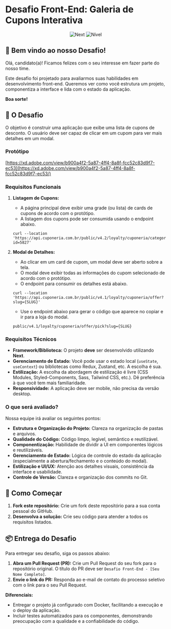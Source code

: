 # Desafio Front-End: Galeria de Cupons Interativa

<p align="center">
  <img alt="Next" src="https://img.shields.io/badge/tecnologia-next-black?style=for-the-badge">
  <img alt="Nível" src="https://img.shields.io/badge/nível-Pleno-blue?style=for-the-badge">
</p>

## 👋 Bem vindo ao nosso Desafio!

Olá, candidato(a)! Ficamos felizes com o seu interesse em fazer parte do nosso time.

Este desafio foi projetado para avaliarmos suas habilidades em desenvolvimento front-end. Queremos ver como você estrutura um projeto, componentiza a interface e lida com o estado da aplicação.

**Boa sorte!**

## 🎯 O Desafio

O objetivo é construir uma aplicação que exibe uma lista de cupons de desconto. O usuário deve ser capaz de clicar em um cupom para ver mais detalhes em um modal.

### Protótipo

[https://xd.adobe.com/view/b900a4f2-5a87-4ff4-8a8f-fcc52c83d9f7-ec53](https://xd.adobe.com/view/b900a4f2-5a87-4ff4-8a8f-fcc52c83d9f7-ec53/)

### Requisitos Funcionais

1.  **Listagem de Cupons:**

    - A página principal deve exibir uma grade (ou lista) de cards de cupons de acordo com o protótipo.
    - A listagem dos cupons pode ser consumida usando o endpoint abaixo.

    ```
    curl --location 'https://api.cuponeria.com.br/public/v4.2/loyalty/cuponeria/category/trend/offer/list?id=5827'
    ```

2.  **Modal de Detalhes:**
    - Ao clicar em um card de cupom, um modal deve ser aberto sobre a tela.
    - O modal deve exibir todas as informações do cupom selecionado de acordo com o protótipo.
    - O endpoint para consumir os detalhes está abaixo.
    ```
    curl --location 'https://api.cuponeria.com.br/public/v4.1/loyalty/cuponeria/offer?slug={SLUG}'
    ```
    - Use o endpoint abaixo para gerar o código que aparece no copiar e ir para a loja do modal.
    ```
    public/v4.1/loyalty/cuponeria/offer/pick?slug={SLUG}
    ```

### Requisitos Técnicos

- **Framework/Biblioteca:** O projeto **deve** ser desenvolvido utilizando **Next**.
- **Gerenciamento de Estado:** Você pode usar o estado local (`useState`, `useContext`) ou bibliotecas como Redux, Zustand, etc. A escolha é sua.
- **Estilização:** A escolha da abordagem de estilização é livre (CSS Modules, Styled-Components, Sass, Tailwind CSS, etc.). Dê preferência à que você tem mais familiaridade.
- **Responsividade:** A aplicação deve ser mobile, não precisa da versão desktop.

### O que será avaliado?

Nossa equipe irá avaliar os seguintes pontos:

- **Estrutura e Organização do Projeto:** Clareza na organização de pastas e arquivos.
- **Qualidade do Código:** Código limpo, legível, semântico e reutilizável.
- **Componentização:** Habilidade de dividir a UI em componentes lógicos e reutilizáveis.
- **Gerenciamento de Estado:** Lógica de controle do estado da aplicação (especialmente a abertura/fechamento e o conteúdo do modal).
- **Estilização e UI/UX:** Atenção aos detalhes visuais, consistência da interface e usabilidade.
- **Controle de Versão:** Clareza e organização dos commits no Git.

## 🚀 Como Começar

1.  **Fork este repositório:** Crie um fork deste repositório para a sua conta pessoal do GitHub.
2.  **Desenvolva a solução:** Crie seu código para atender a todos os requisitos listados.

## 📦 Entrega do Desafio

Para entregar seu desafio, siga os passos abaixo:

1.  **Abra um Pull Request (PR):** Crie um Pull Request do seu fork para o repositório original. O título do PR deve ser `Desafio Front-End - [Seu Nome Completo]`.
2.  **Envie o link do PR:** Responda ao e-mail de contato do processo seletivo com o link para o seu Pull Request.

**Diferenciais:**

- Entregar o projeto já configurado com Docker, facilitando a execução e o deploy da aplicação.
- Incluir testes automatizados para os componentes, demonstrando preocupação com a qualidade e a confiabilidade do código.
